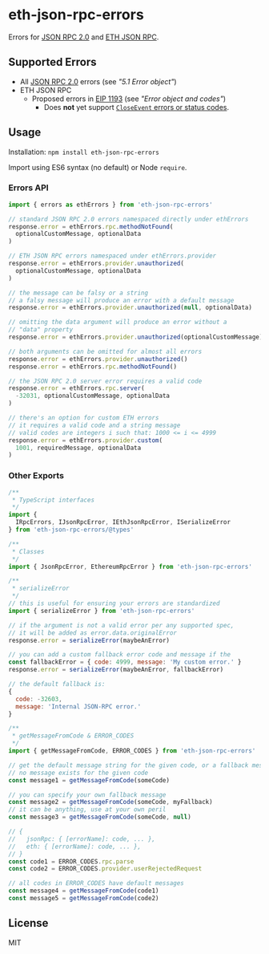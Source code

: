 # eth-json-rpc-errors

Errors for [JSON RPC 2.0](https://www.jsonrpc.org/specification) and [ETH JSON RPC](https://github.com/ethereum/wiki/wiki/JSON-RPC).

## Supported Errors

- All [JSON RPC 2.0](https://www.jsonrpc.org/specification) errors (see *"5.1 Error object"*)
- ETH JSON RPC
  - Proposed errors in [EIP 1193](https://eips.ethereum.org/EIPS/eip-1193) (see *"Error object and codes"*)
    - Does **not** yet support [`CloseEvent` errors or status codes](https://developer.mozilla.org/en-US/docs/Web/API/CloseEvent#Status_codes).

## Usage

Installation: `npm install eth-json-rpc-errors`

Import using ES6 syntax (no default) or Node `require`.

### Errors API

```js
import { errors as ethErrors } from 'eth-json-rpc-errors'

// standard JSON RPC 2.0 errors namespaced directly under ethErrors
response.error = ethErrors.rpc.methodNotFound(
  optionalCustomMessage, optionalData
)

// ETH JSON RPC errors namespaced under ethErrors.provider
response.error = ethErrors.provider.unauthorized(
  optionalCustomMessage, optionalData
)

// the message can be falsy or a string
// a falsy message will produce an error with a default message
response.error = ethErrors.provider.unauthorized(null, optionalData)

// omitting the data argument will produce an error without a
// "data" property
response.error = ethErrors.provider.unauthorized(optionalCustomMessage)

// both arguments can be omitted for almost all errors
response.error = ethErrors.provider.unauthorized()
response.error = ethErrors.rpc.methodNotFound()

// the JSON RPC 2.0 server error requires a valid code
response.error = ethErrors.rpc.server(
  -32031, optionalCustomMessage, optionalData
)

// there's an option for custom ETH errors
// it requires a valid code and a string message
// valid codes are integers i such that: 1000 <= i <= 4999
response.error = ethErrors.provider.custom(
  1001, requiredMessage, optionalData
)
```

### Other Exports
```js
/**
 * TypeScript interfaces
 */
import {
  IRpcErrors, IJsonRpcError, IEthJsonRpcError, ISerializeError
} from 'eth-json-rpc-errors/@types'

/**
 * Classes
 */
import { JsonRpcError, EthereumRpcError } from 'eth-json-rpc-errors'

/**
 * serializeError
 */
// this is useful for ensuring your errors are standardized
import { serializeError } from 'eth-json-rpc-errors'

// if the argument is not a valid error per any supported spec,
// it will be added as error.data.originalError
response.error = serializeError(maybeAnError)

// you can add a custom fallback error code and message if the 
const fallbackError = { code: 4999, message: 'My custom error.' }
response.error = serializeError(maybeAnError, fallbackError)

// the default fallback is:
{
  code: -32603,
  message: 'Internal JSON-RPC error.'
}

/**
 * getMessageFromCode & ERROR_CODES
 */
import { getMessageFromCode, ERROR_CODES } from 'eth-json-rpc-errors'

// get the default message string for the given code, or a fallback message if
// no message exists for the given code
const message1 = getMessageFromCode(someCode)

// you can specify your own fallback message
const message2 = getMessageFromCode(someCode, myFallback)
// it can be anything, use at your own peril
const message3 = getMessageFromCode(someCode, null)

// {
//   jsonRpc: { [errorName]: code, ... },
//   eth: { [errorName]: code, ... },
// }
const code1 = ERROR_CODES.rpc.parse
const code2 = ERROR_CODES.provider.userRejectedRequest

// all codes in ERROR_CODES have default messages
const message4 = getMessageFromCode(code1)
const message5 = getMessageFromCode(code2)
```

## License

MIT
